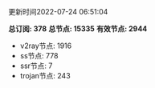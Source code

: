 更新时间2022-07-24 06:51:04

**总订阅: 378**
**总节点: 15335**
**有效节点: 2944**
- v2ray节点: 1916
- ss节点: 778
- ssr节点: 7
- trojan节点: 243
